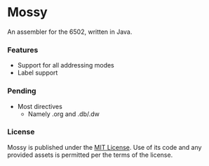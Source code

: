 # Mossy

An assembler for the 6502, written in Java.

### Features

- Support for all addressing modes
- Label support

### Pending

- Most directives
  - Namely .org and .db/.dw

### License

Mossy is published under the [MIT License](https://opensource.org/licenses/MIT). Use of its code and any provided assets
is permitted per the terms of the license.
